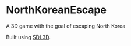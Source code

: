 # NorthKoreanEscape
A 3D game with the goal of escaping North Korea

Built using [SDL3D](https://github.com/fordcars/SDL3D).
